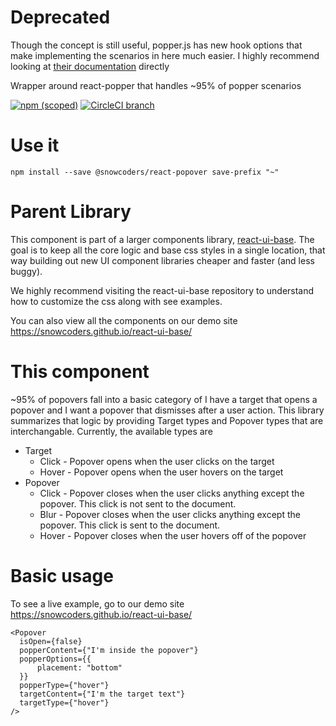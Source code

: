 # Deprecated

Though the concept is still useful, popper.js has new hook options that make implementing the scenarios in here much easier. I highly recommend looking at [their documentation](https://popper.js.org/docs/v2/modifiers/) directly

Wrapper around react-popper that handles ~95% of popper scenarios

[![npm (scoped)](https://img.shields.io/npm/v/@snowcoders/react-popover.svg)](https://www.npmjs.com/package/@snowcoders/react-popover)
[![CircleCI branch](https://img.shields.io/circleci/project/github/snowcoders/react-popover/master.svg)](https://circleci.com/gh/snowcoders/react-popover)

# Use it

`npm install --save @snowcoders/react-popover save-prefix "~"`

# Parent Library

This component is part of a larger components library, [react-ui-base](https://github.com/snowcoders/react-ui-base). The goal is to keep all the core logic and base css styles in a single location, that way building out new UI component libraries cheaper and faster (and less buggy).

We highly recommend visiting the react-ui-base repository to understand how to customize the css along with see examples.

You can also view all the components on our demo site https://snowcoders.github.io/react-ui-base/

# This component

~95% of popovers fall into a basic category of I have a target that opens a popover and I want a popover that dismisses after a user action. This library summarizes that logic by providing Target types and Popover types that are interchangable. Currently, the available types are

- Target
  - Click - Popover opens when the user clicks on the target
  - Hover - Popover opens when the user hovers on the target
- Popover
  - Click - Popover closes when the user clicks anything except the popover. This click is not sent to the document.
  - Blur - Popover closes when the user clicks anything except the popover. This click is sent to the document.
  - Hover - Popover closes when the user hovers off of the popover

# Basic usage

To see a live example, go to our demo site https://snowcoders.github.io/react-ui-base/

```
<Popover
  isOpen={false}
  popperContent={"I'm inside the popover"}
  popperOptions={{
      placement: "bottom"
  }}
  popperType={"hover"}
  targetContent={"I'm the target text"}
  targetType={"hover"}
/>
```
